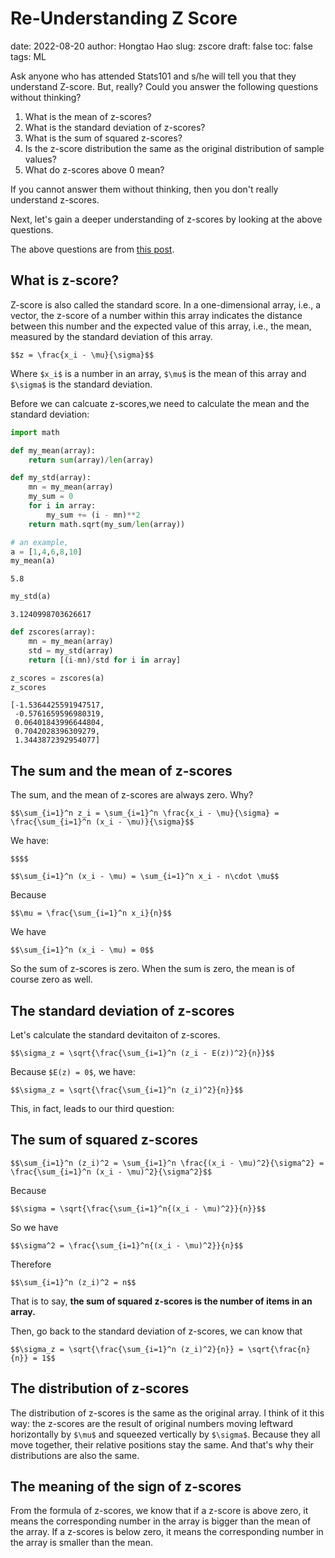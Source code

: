# Re-Understanding Z Score

date: 2022-08-20
author: Hongtao Hao
slug: zscore
draft: false
toc: false
tags: ML

<!--eofm-->

Ask anyone who has attended Stats101 and s/he will tell you that they understand Z-score. But, really? Could you answer the following questions without thinking?

1. What is the mean of z-scores?
2. What is the standard deviation of z-scores?
3. What is the sum of squared z-scores?
4. Is the z-score distribution the same as the original distribution of sample values?
5. What do z-scores above 0 mean?

If you cannot answer them without thinking, then you don't really understand z-scores. 

Next, let's gain a deeper understanding of z-scores by looking at the above questions. 

The above questions are from [this post](https://www.uth.tmc.edu/uth_orgs/educ_dev/oser/L1_6.HTM).

## What is z-score?

Z-score is also called the standard score. In a one-dimensional array, i.e., a vector, the z-score of a number within this array indicates the distance between this number and the expected value of this array, i.e., the mean, measured by the standard deviation of this array. 

`$$z = \frac{x_i - \mu}{\sigma}$$`

Where `$x_i$` is a number in an array, `$\mu$` is the mean of this array and `$\sigma$` is the standard deviation. 

Before we can calcuate z-scores,we need to calculate the mean and the standard deviation:


```python
import math 

def my_mean(array):
    return sum(array)/len(array)

def my_std(array):
    mn = my_mean(array)
    my_sum = 0
    for i in array:
        my_sum += (i - mn)**2
    return math.sqrt(my_sum/len(array))
```

<!-- While I was writing the function to calcuate the standard deviation, it came to me that the essence of standard deviation is **the expected absolute distance between an item in an array and the mean of this array**. 

How to understand it?

For example, you are given an array: `a = [1,4,6,8,10]`. Its mean is 5.8 -->


```python
# an example, 
a = [1,4,6,8,10]
my_mean(a)
```




    5.8




```python
my_std(a)
```




    3.1240998703626617




```python
def zscores(array):
    mn = my_mean(array)
    std = my_std(array)
    return [(i-mn)/std for i in array]
```


```python
z_scores = zscores(a)
z_scores
```




    [-1.5364425591947517,
     -0.5761659596980319,
     0.06401843996644804,
     0.7042028396309279,
     1.3443872392954077]



## The sum and the mean of z-scores

The sum, and the mean of z-scores are always zero. Why?

`$$\sum_{i=1}^n z_i = \sum_{i=1}^n \frac{x_i - \mu}{\sigma} = \frac{\sum_{i=1}^n (x_i - \mu)}{\sigma}$$`

We have:

`$$$$`

`$$\sum_{i=1}^n (x_i - \mu) = \sum_{i=1}^n x_i - n\cdot \mu$$`

Because 

`$$\mu = \frac{\sum_{i=1}^n x_i}{n}$$`

We have 

`$$\sum_{i=1}^n (x_i - \mu) = 0$$`

So the sum of z-scores is zero. When the sum is zero, the mean is of course zero as well. 

## The standard deviation of z-scores

Let's calculate the standard devitaiton of z-scores. 

`$$\sigma_z = \sqrt{\frac{\sum_{i=1}^n (z_i - E(z))^2}{n}}$$`

Because `$E(z) = 0$`, we have:

`$$\sigma_z = \sqrt{\frac{\sum_{i=1}^n (z_i)^2}{n}}$$`

This, in fact, leads to our third question:

## The sum of squared z-scores

`$$\sum_{i=1}^n (z_i)^2 = \sum_{i=1}^n \frac{(x_i - \mu)^2}{\sigma^2} = \frac{\sum_{i=1}^n (x_i - \mu)^2}{\sigma^2}$$`

Because 

`$$\sigma = \sqrt{\frac{\sum_{i=1}^n{(x_i - \mu)^2}}{n}}$$`

So we have

`$$\sigma^2 = \frac{\sum_{i=1}^n{(x_i - \mu)^2}}{n}$$`

Therefore

`$$\sum_{i=1}^n (z_i)^2 = n$$`

That is to say, **the sum of squared z-scores is the number of items in an array.**

Then, go back to the standard deviation of z-scores, we can know that

`$$\sigma_z = \sqrt{\frac{\sum_{i=1}^n (z_i)^2}{n}} = \sqrt{\frac{n}{n}} = 1$$`

## The distribution of z-scores

The distribution of z-scores is the same as the original array. I think of it this way: the z-scores are the result of original numbers moving leftward horizontally by `$\mu$` and squeezed vertically by `$\sigma$`. Because they all move together, their relative positions stay the same. And that's why their distributions are also the same. 

## The meaning of the sign of z-scores

From the formula of z-scores, we know that if a z-score is above zero, it means the corresponding number in the array is bigger than the mean of the array. If a z-scores is below zero, it means the corresponding number in the array is smaller than the mean. 
